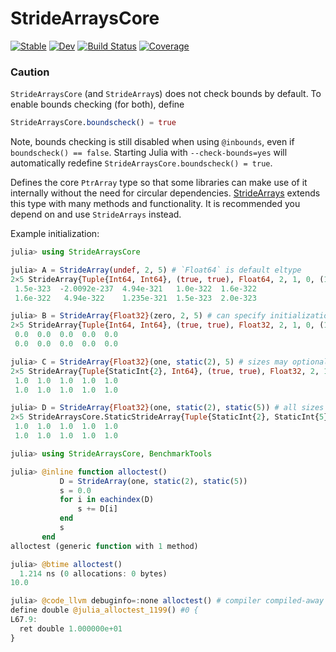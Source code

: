 # StrideArraysCore

[![Stable](https://img.shields.io/badge/docs-stable-blue.svg)](https://JuliaSIMD.github.io/StrideArraysCore.jl/stable)
[![Dev](https://img.shields.io/badge/docs-dev-blue.svg)](https://JuliaSIMD.github.io/StrideArraysCore.jl/dev)
[![Build Status](https://github.com/JuliaSIMD/StrideArraysCore.jl/workflows/CI/badge.svg)](https://github.com/JuliaSIMD/StrideArraysCore.jl/actions)
[![Coverage](https://codecov.io/gh/JuliaSIMD/StrideArraysCore.jl/branch/master/graph/badge.svg)](https://codecov.io/gh/JuliaSIMD/StrideArraysCore.jl)

### Caution

`StrideArraysCore` (and `StrideArray`s) does not check bounds by default. To enable bounds checking (for both), define
```julia
StrideArraysCore.boundscheck() = true
```
Note, bounds checking is still disabled when using `@inbounds`, even if `boundscheck() == false`.
Starting Julia with `--check-bounds=yes` will automatically redefine `StrideArraysCore.boundscheck() = true`.


Defines the core `PtrArray` type so that some libraries can make use of it internally without the need for circular dependencies.
[StrideArrays](https://github.com/chriselrod/StrideArrays.jl) extends this type with many methods and functionality. It is
recommended you depend on and use `StrideArrays` instead.


Example initialization:
```julia
julia> using StrideArraysCore

julia> A = StrideArray(undef, 2, 5) # `Float64` is default eltype
2×5 StrideArray{Tuple{Int64, Int64}, (true, true), Float64, 2, 1, 0, (1, 2), Tuple{StaticInt{8}, Int64}, Tuple{StaticInt{1}, StaticInt{1}}, Vector{Float64}}:
 1.5e-323  -2.0092e-237  4.94e-321   1.0e-322  1.6e-322
 1.6e-322   4.94e-322    1.235e-321  1.5e-323  2.0e-323

julia> B = StrideArray{Float32}(zero, 2, 5) # can specify initialization function; function must have 1-arg method accepting eltype as argument
2×5 StrideArray{Tuple{Int64, Int64}, (true, true), Float32, 2, 1, 0, (1, 2), Tuple{StaticInt{4}, Int64}, Tuple{StaticInt{1}, StaticInt{1}}, Matrix{Float32}}:
 0.0  0.0  0.0  0.0  0.0
 0.0  0.0  0.0  0.0  0.0

julia> C = StrideArray{Float32}(one, static(2), 5) # sizes may optionally be static
2×5 StrideArray{Tuple{StaticInt{2}, Int64}, (true, true), Float32, 2, 1, 0, (1, 2), Tuple{StaticInt{4}, StaticInt{8}}, Tuple{StaticInt{1}, StaticInt{1}}, Vector{Float32}} with indices 1:1:2×Base.OneTo(5):
 1.0  1.0  1.0  1.0  1.0
 1.0  1.0  1.0  1.0  1.0

julia> D = StrideArray{Float32}(one, static(2), static(5)) # all sizes being static will allow the compiler to elide the allocation if the array does not escape.
2×5 StrideArraysCore.StaticStrideArray{Tuple{StaticInt{2}, StaticInt{5}}, (true, true), Float32, 2, 1, 0, (1, 2), Tuple{StaticInt{4}, StaticInt{8}}, Tuple{StaticInt{1}, StaticInt{1}}, 10} with indices 1:1:2×1:1:5:
 1.0  1.0  1.0  1.0  1.0
 1.0  1.0  1.0  1.0  1.0

julia> using StrideArraysCore, BenchmarkTools

julia> @inline function alloctest()
           D = StrideArray(one, static(2), static(5))
           s = 0.0
           for i in eachindex(D)
               s += D[i]
           end
           s
       end
alloctest (generic function with 1 method)

julia> @btime alloctest()
  1.214 ns (0 allocations: 0 bytes)
10.0

julia> @code_llvm debuginfo=:none alloctest() # compiler compiled-away function
define double @julia_alloctest_1199() #0 {
L67.9:
  ret double 1.000000e+01
}
```



